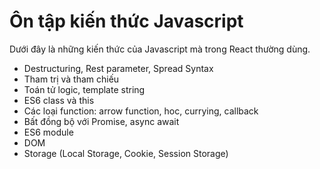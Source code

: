 # Ôn tập kiến thức Javascript

Dưới đây là những kiến thức của Javascript mà trong React thường dùng.

- Destructuring, Rest parameter,
Spread Syntax
- Tham trị và tham chiếu
- Toán tử logic, template string
- ES6 class và this
- Các loại function: arrow function,
hoc, currying, callback
- Bất đồng bộ với Promise, async
await
- ES6 module
- DOM
- Storage (Local Storage, Cookie, Session Storage)